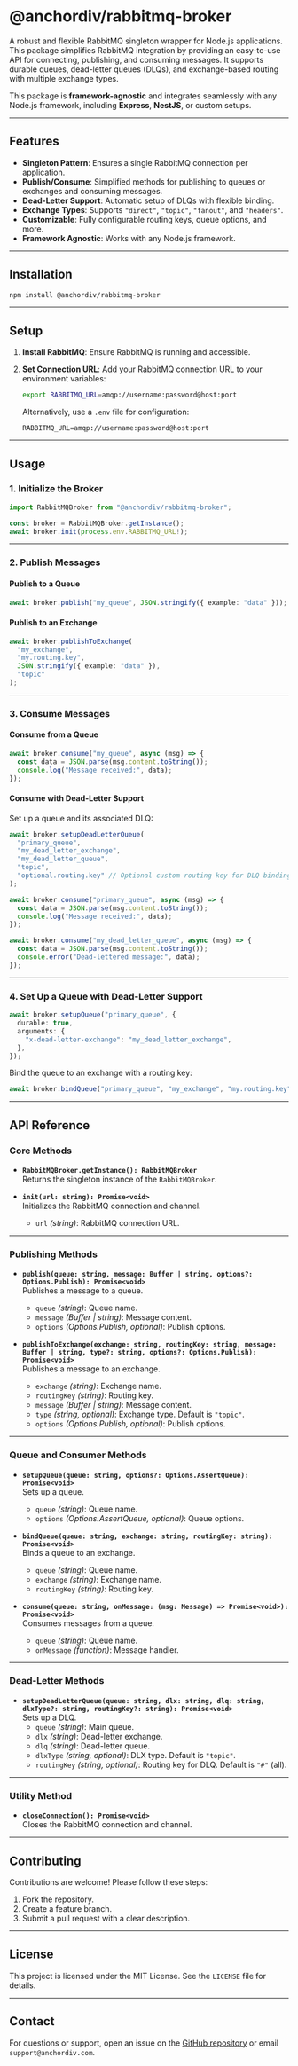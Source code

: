 
# @anchordiv/rabbitmq-broker

A robust and flexible RabbitMQ singleton wrapper for Node.js applications. This package simplifies RabbitMQ integration by providing an easy-to-use API for connecting, publishing, and consuming messages. It supports durable queues, dead-letter queues (DLQs), and exchange-based routing with multiple exchange types.

This package is **framework-agnostic** and integrates seamlessly with any Node.js framework, including **Express**, **NestJS**, or custom setups.

---

## Features

- **Singleton Pattern**: Ensures a single RabbitMQ connection per application.
- **Publish/Consume**: Simplified methods for publishing to queues or exchanges and consuming messages.
- **Dead-Letter Support**: Automatic setup of DLQs with flexible binding.
- **Exchange Types**: Supports `"direct"`, `"topic"`, `"fanout"`, and `"headers"`.
- **Customizable**: Fully configurable routing keys, queue options, and more.
- **Framework Agnostic**: Works with any Node.js framework.

---

## Installation

```bash
npm install @anchordiv/rabbitmq-broker
```

---

## Setup

1. **Install RabbitMQ**: Ensure RabbitMQ is running and accessible.
2. **Set Connection URL**: Add your RabbitMQ connection URL to your environment variables:

   ```bash
   export RABBITMQ_URL=amqp://username:password@host:port
   ```

   Alternatively, use a `.env` file for configuration:

   ```plaintext
   RABBITMQ_URL=amqp://username:password@host:port
   ```

---

## Usage

### 1. Initialize the Broker

```typescript
import RabbitMQBroker from "@anchordiv/rabbitmq-broker";

const broker = RabbitMQBroker.getInstance();
await broker.init(process.env.RABBITMQ_URL!);
```

---

### 2. Publish Messages

#### Publish to a Queue

```typescript
await broker.publish("my_queue", JSON.stringify({ example: "data" }));
```

#### Publish to an Exchange

```typescript
await broker.publishToExchange(
  "my_exchange",
  "my.routing.key",
  JSON.stringify({ example: "data" }),
  "topic"
);
```

---

### 3. Consume Messages

#### Consume from a Queue

```typescript
await broker.consume("my_queue", async (msg) => {
  const data = JSON.parse(msg.content.toString());
  console.log("Message received:", data);
});
```

#### Consume with Dead-Letter Support

Set up a queue and its associated DLQ:

```typescript
await broker.setupDeadLetterQueue(
  "primary_queue",
  "my_dead_letter_exchange",
  "my_dead_letter_queue",
  "topic",
  "optional.routing.key" // Optional custom routing key for DLQ binding
);

await broker.consume("primary_queue", async (msg) => {
  const data = JSON.parse(msg.content.toString());
  console.log("Message received:", data);
});

await broker.consume("my_dead_letter_queue", async (msg) => {
  const data = JSON.parse(msg.content.toString());
  console.error("Dead-lettered message:", data);
});
```

---

### 4. Set Up a Queue with Dead-Letter Support

```typescript
await broker.setupQueue("primary_queue", {
  durable: true,
  arguments: {
    "x-dead-letter-exchange": "my_dead_letter_exchange",
  },
});
```

Bind the queue to an exchange with a routing key:

```typescript
await broker.bindQueue("primary_queue", "my_exchange", "my.routing.key");
```

---

## API Reference

### Core Methods

- **`RabbitMQBroker.getInstance(): RabbitMQBroker`**  
  Returns the singleton instance of the `RabbitMQBroker`.

- **`init(url: string): Promise<void>`**  
  Initializes the RabbitMQ connection and channel.  
  - `url` *(string)*: RabbitMQ connection URL.

---

### Publishing Methods

- **`publish(queue: string, message: Buffer | string, options?: Options.Publish): Promise<void>`**  
  Publishes a message to a queue.  
  - `queue` *(string)*: Queue name.
  - `message` *(Buffer | string)*: Message content.
  - `options` *(Options.Publish, optional)*: Publish options.

- **`publishToExchange(exchange: string, routingKey: string, message: Buffer | string, type?: string, options?: Options.Publish): Promise<void>`**  
  Publishes a message to an exchange.  
  - `exchange` *(string)*: Exchange name.
  - `routingKey` *(string)*: Routing key.
  - `message` *(Buffer | string)*: Message content.
  - `type` *(string, optional)*: Exchange type. Default is `"topic"`.
  - `options` *(Options.Publish, optional)*: Publish options.

---

### Queue and Consumer Methods

- **`setupQueue(queue: string, options?: Options.AssertQueue): Promise<void>`**  
  Sets up a queue.  
  - `queue` *(string)*: Queue name.
  - `options` *(Options.AssertQueue, optional)*: Queue options.

- **`bindQueue(queue: string, exchange: string, routingKey: string): Promise<void>`**  
  Binds a queue to an exchange.  
  - `queue` *(string)*: Queue name.
  - `exchange` *(string)*: Exchange name.
  - `routingKey` *(string)*: Routing key.

- **`consume(queue: string, onMessage: (msg: Message) => Promise<void>): Promise<void>`**  
  Consumes messages from a queue.  
  - `queue` *(string)*: Queue name.
  - `onMessage` *(function)*: Message handler.

---

### Dead-Letter Methods

- **`setupDeadLetterQueue(queue: string, dlx: string, dlq: string, dlxType?: string, routingKey?: string): Promise<void>`**  
  Sets up a DLQ.  
  - `queue` *(string)*: Main queue.
  - `dlx` *(string)*: Dead-letter exchange.
  - `dlq` *(string)*: Dead-letter queue.
  - `dlxType` *(string, optional)*: DLX type. Default is `"topic"`.
  - `routingKey` *(string, optional)*: Routing key for DLQ. Default is `"#"` (all).

---

### Utility Method

- **`closeConnection(): Promise<void>`**  
  Closes the RabbitMQ connection and channel.

---

## Contributing

Contributions are welcome! Please follow these steps:

1. Fork the repository.
2. Create a feature branch.
3. Submit a pull request with a clear description.

---

## License

This project is licensed under the MIT License. See the `LICENSE` file for details.

---

## Contact

For questions or support, open an issue on the [GitHub repository](https://github.com/gabeodame/rabbitmq-broker) or email `support@anchordiv.com`.

